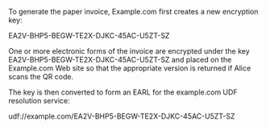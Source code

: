 To generate the paper invoice, Example.com first creates a new encryption key:

EA2V-BHP5-BEGW-TE2X-DJKC-45AC-U5ZT-SZ

One or more electronic forms of the invoice are encrypted under the key 
EA2V-BHP5-BEGW-TE2X-DJKC-45AC-U5ZT-SZ and placed on the Example.com Web site so that 
the appropriate version is returned if Alice scans the QR code.

The key is then converted to form an EARL for the example.com UDF resolution service:

udf://example.com/EA2V-BHP5-BEGW-TE2X-DJKC-45AC-U5ZT-SZ
